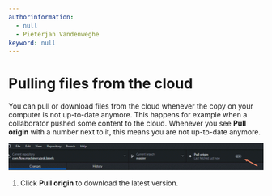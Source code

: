 ```yaml
---
authorinformation:
  - null
  - Pieterjan Vandenweghe
keyword: null
---
```


# Pulling files from the cloud

You can pull or download files from the cloud whenever the copy on your computer is not up-to-date anymore. This happens for example when a collaborator pushed some content to the cloud. Whenever you see **Pull origin** with a number next to it, this means you are not up-to-date anymore.

![](../../../.gitbook/assets/git-pull-origin.png)

1. Click **Pull origin** to download the latest version.

